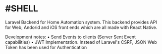 #SHELL
=============
Laravel Backend for Home Automation system.
This backend  provides API for Web, Andorid and iOS front ends which are all made with React Native.

Development notes:
• Send Events to clients (Server Sent Event capabilities)
• JWT Implementation. Instead of Laravel's CSRF, JSON Web Token has been used for Authentication

